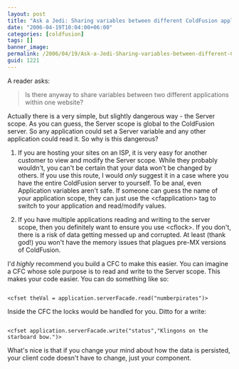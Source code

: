 ```yaml
---
layout: post
title: "Ask a Jedi: Sharing variables between different ColdFusion applications"
date: "2006-04-19T10:04:00+06:00"
categories: [coldfusion]
tags: []
banner_image: 
permalink: /2006/04/19/Ask-a-Jedi-Sharing-variables-between-different-ColdFusion-applications
guid: 1221
---
```


A reader asks:
<blockquote>
Is there anyway to share variables between two different applications within one website?
</blockquote>

Actually there is a very simple, but slightly dangerous way - the Server scope. As you can guess, the Server scope is global to the ColdFusion server. So any application could set a Server variable and any other application could read it. So why is this dangerous?

1) If you are hosting your sites on an ISP, it is very easy for another customer to view and modify the Server scope. While they probably wouldn't, you can't be certain that your data won't be changed by others. If you use this route, I would <i>only</i> suggest it in a case where you have the entire ColdFusion server to yourself. To be anal, even Application variables aren't safe. If someone can guess the name of your application scope, they can just use the &lt;cfapplication&gt; tag to switch to your application and read/modify values. 

2) If you have multiple applications reading and writing to the server scope, then you definitely want to ensure you use &lt;cflock&gt;. If you don't, there is a risk of data getting messed up and corrupted. At least (thank god!) you won't have the memory issues that plagues pre-MX versions of ColdFusion.

I'd <i>highly</i> recommend you build a CFC to make this easier. You can imagine a CFC whose sole purpose is to read and write to the Server scope. This makes your code easier. You can do something like so:

<code>
&lt;cfset theVal = application.serverFacade.read("numberpirates")&gt;
</code>

Inside the CFC the locks would be handled for you. Ditto for a write:

<code>
&lt;cfset application.serverFacade.write("status","Klingons on the starboard bow.")&gt;
</code>

What's nice is that if you change your mind about how the data is persisted, your client code doesn't have to change, just your component.